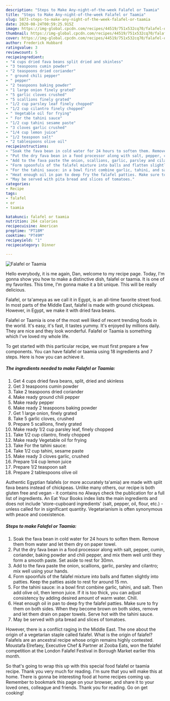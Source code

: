 ```yaml
---
description: "Steps to Make Any-night-of-the-week Falafel or Taamia"
title: "Steps to Make Any-night-of-the-week Falafel or Taamia"
slug: 5873-steps-to-make-any-night-of-the-week-falafel-or-taamia
date: 2020-08-24T00:59:25.915Z
image: https://img-global.cpcdn.com/recipes/44519/751x532cq70/falafel-or-taamia-recipe-main-photo.jpg
thumbnail: https://img-global.cpcdn.com/recipes/44519/751x532cq70/falafel-or-taamia-recipe-main-photo.jpg
cover: https://img-global.cpcdn.com/recipes/44519/751x532cq70/falafel-or-taamia-recipe-main-photo.jpg
author: Frederick Hubbard
ratingvalue: 3
reviewcount: 5
recipeingredient:
- "4 cups dried fava beans split dried and skinless"
- "3 teaspoons cumin powder"
- "2 teaspoons dried coriander"
- " ground chili pepper"
- " pepper"
- "2 teaspoons baking powder"
- "1 large onion finely grated"
- "5 garlic cloves crushed"
- "5 scallions finely grated"
- "1/2 cup parsley leaf finely chopped"
- "1/2 cup cilantro finely chopped"
- " Vegetable oil for frying"
- " For the tahini sauce"
- "1/2 cup tahini sesame paste"
- "3 cloves garlic crushed"
- "1/4 cup lemon juice"
- "1/2 teaspoon salt"
- "2 tablespoons olive oil"
recipeinstructions:
- "Soak the fava bean in cold water for 24 hours to soften them. Remove them from water and let them dry on paper towel."
- "Put the dry fava bean in a food processor along with salt, pepper, cumin, coriander, baking powder and chili pepper, and mix them well until they form a smooth paste. Set aside to rest for 30mn."
- "Add to the fava paste the onion, scallions, garlic, parsley and cilantro; mix well using your hands."
- "Form spoonfuls of the falafel mixture into balls and flatten slightly into patties. Keep the patties aside to rest for around 15 mn."
- "For the tahini sauce: in a bowl first combine garlic, tahini, and salt. Then add olive oil, then lemon juice. If it is too thick, you can adjust consistency by adding desired amount of warm water. Chill."
- "Heat enough oil in pan to deep fry the falafel patties. Make sure to fry them on both sides. When they become brown on both sides, remove and let them drain on paper towels. Serve hot with the tahini sauce."
- "May be served with pita bread and slices of tomatoes."
categories:
- Recipe
tags:
- falafel
- or
- taamia

katakunci: falafel or taamia 
nutrition: 264 calories
recipecuisine: American
preptime: "PT18M"
cooktime: "PT49M"
recipeyield: "1"
recipecategory: Dinner

---
```



![Falafel or Taamia](https://img-global.cpcdn.com/recipes/44519/751x532cq70/falafel-or-taamia-recipe-main-photo.jpg)

Hello everybody, it is me again, Dan, welcome to my recipe page. Today, I'm gonna show you how to make a distinctive dish, falafel or taamia. It is one of my favorites. This time, I'm gonna make it a bit unique. This will be really delicious.

Falafel, or ta&#39;ameya as we call it in Egypt, is an all-time favorite street food. In most parts of the Middle East, falafel is made with ground chickpeas. However, in Egypt, we make it with dried fava beans.

Falafel or Taamia is one of the most well liked of recent trending foods in the world. It's easy, it's fast, it tastes yummy. It's enjoyed by millions daily. They are nice and they look wonderful. Falafel or Taamia is something which I've loved my whole life.


To get started with this particular recipe, we must first prepare a few components. You can have falafel or taamia using 18 ingredients and 7 steps. Here is how you can achieve it.

<!--inarticleads1-->

##### The ingredients needed to make Falafel or Taamia:

1. Get 4 cups dried fava beans, split, dried and skinless
1. Get 3 teaspoons cumin powder
1. Take 2 teaspoons dried coriander
1. Make ready  ground chili pepper
1. Make ready  pepper
1. Make ready 2 teaspoons baking powder
1. Get 1 large onion, finely grated
1. Take 5 garlic cloves, crushed
1. Prepare 5 scallions, finely grated
1. Make ready 1/2 cup parsley leaf, finely chopped
1. Take 1/2 cup cilantro, finely chopped
1. Make ready  Vegetable oil for frying
1. Take  For the tahini sauce:
1. Take 1/2 cup tahini, sesame paste
1. Make ready 3 cloves garlic, crushed
1. Prepare 1/4 cup lemon juice
1. Prepare 1/2 teaspoon salt
1. Prepare 2 tablespoons olive oil


Authentic Egyptian falafels (or more accurately ta&#39;amia) are made with split fava beans instead of chickpeas. Unlike many others, our recipe is both gluten free and vegan - it contains no Always check the publication for a full list of ingredients. An Eat Your Books index lists the main ingredients and does not include &#39;store-cupboard ingredients&#39; (salt, pepper, oil, flour, etc.) - unless called for in significant quantity. Vegetarianism is often synonymous with peace and coexistence. 

<!--inarticleads2-->

##### Steps to make Falafel or Taamia:

1. Soak the fava bean in cold water for 24 hours to soften them. Remove them from water and let them dry on paper towel.
1. Put the dry fava bean in a food processor along with salt, pepper, cumin, coriander, baking powder and chili pepper, and mix them well until they form a smooth paste. Set aside to rest for 30mn.
1. Add to the fava paste the onion, scallions, garlic, parsley and cilantro; mix well using your hands.
1. Form spoonfuls of the falafel mixture into balls and flatten slightly into patties. Keep the patties aside to rest for around 15 mn.
1. For the tahini sauce: in a bowl first combine garlic, tahini, and salt. Then add olive oil, then lemon juice. If it is too thick, you can adjust consistency by adding desired amount of warm water. Chill.
1. Heat enough oil in pan to deep fry the falafel patties. Make sure to fry them on both sides. When they become brown on both sides, remove and let them drain on paper towels. Serve hot with the tahini sauce.
1. May be served with pita bread and slices of tomatoes.


However, there is a conflict raging in the Middle East. The one about the origin of a vegetarian staple called falafel. What is the origin of falafel? Falafels are an ancestral recipe whose origin remains highly contested. Moustafa Elrefaey, Executive Chef &amp; Partner at Zooba Eats, won the falafel competition at the London Falafel Festival in Borough Market earlier this month. 

So that's going to wrap this up with this special food falafel or taamia recipe. Thank you very much for reading. I'm sure that you will make this at home. There is gonna be interesting food at home recipes coming up. Remember to bookmark this page on your browser, and share it to your loved ones, colleague and friends. Thank you for reading. Go on get cooking!
